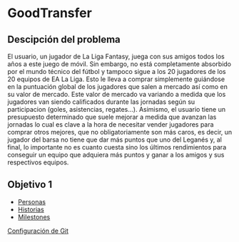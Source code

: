 # GoodTransfer
## Descipción del problema
El usuario, un jugador de La Liga Fantasy, juega con sus amigos todos los años a este juego de móvil. Sin embargo, no está completamente absorbido por el mundo técnico del fútbol y tampoco sigue a los 20 jugadores de los 20 equipos de EA La Liga. Esto le lleva a comprar simplemente guiándose en la puntuación global de los jugadores que salen a mercado así como en su valor de mercado. Este valor de mercado va variando a medida que los jugadores van siendo calificados durante las jornadas según su participacion (goles, asistencias, regates...). Asimismo, el usuario tiene un presupuesto determinado que suele mejorar a medida que avanzan las jornadas lo cual es clave a la hora de necesitar vender jugadores para comprar otros mejores, que no obligatoriamente son más caros, es decir, un jugador del barsa no tiene que dar más puntos que uno del Leganés y, al final, lo importante no es cuanto cuesta sino los últimos rendimientos para conseguir un equipo que adquiera más puntos y ganar a los amigos y sus respectivos equipos.

## Objetivo 1
- [Personas](Docs/Personas.md)
- [Historias](Docs/Historias.md)
- [Milestones](Docs/Milestones.md)

[Configuración de Git](Docs/ControlGitHub.png)